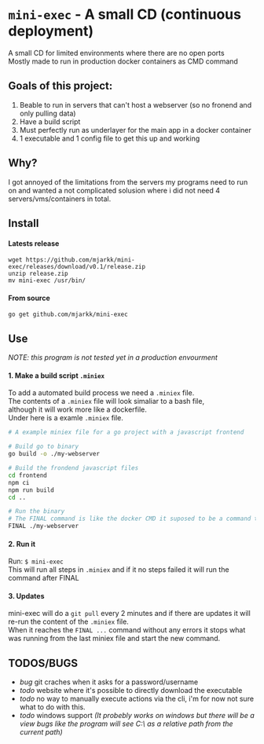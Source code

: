 # `mini-exec` - A small CD (continuous deployment)
A small CD for limited environments where there are no open ports  
Mostly made to run in production docker containers as CMD command  

## Goals of this project:
1. Beable to run in servers that can't host a webserver (so no fronend and only pulling data)
2. Have a build script
3. Must perfectly run as underlayer for the main app in a docker container
4. 1 executable and 1 config file to get this up and working

## Why?
I got annoyed of the limitations from the servers my programs need to run on and wanted a not complicated solusion where i did not need 4 servers/vms/containers in total.

## Install

#### Latests release
```
wget https://github.com/mjarkk/mini-exec/releases/download/v0.1/release.zip
unzip release.zip
mv mini-exec /usr/bin/
```

#### From source
```
go get github.com/mjarkk/mini-exec
```

## Use
*NOTE: this program is not tested yet in a production envourment*  

#### 1. Make a build script `.miniex`
To add a automated build process we need a `.miniex` file.  
The contents of a `.miniex` file will look simaliar to a bash file,  
although it will work more like a dockerfile.  
Under here is a examle `.miniex` file.  
```bash
# A example miniex file for a go project with a javascript frontend

# Build go to binary
go build -o ./my-webserver

# Build the frondend javascript files
cd frontend
npm ci
npm run build
cd ..

# Run the binary
# The FINAL command is like the docker CMD it suposed to be a command that runs forever.
FINAL ./my-webserver
```

#### 2. Run it
Run: `$ mini-exec`  
This will run all steps in `.miniex` and if it no steps failed it will run the command after FINAL

#### 3. Updates
mini-exec will do a `git pull` every 2 minutes and if there are updates it will re-run the content of the `.miniex` file.  
When it reaches the `FINAL ...` command without any errors it stops what was running from the last miniex file and start the new command.

## TODOS/BUGS
- *bug* git craches when it asks for a password/username 
- *todo* website where it's possible to directly download the executable
- *todo* no way to manually execute actions via the cli, i'm for now not sure what to do with this.
- *todo* windows support *(It probebly works on windows but there will be a view bugs like the program will see C:\ as a relative path from the current path)*
